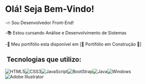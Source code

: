 # Olá! Seja Bem-Vindo!

-🔥 Sou Desenvolvedor Front-End! <br>



-📚 Estou cursando Análise e Desenvolvimento de Sistemas
  
-🔨 Meu portifólio esta disponível em [🚨 Portifólio em Construção 🚨]
  
##  &nbsp;Tecnologias que utilizo:
<img src="https://img.shields.io/badge/HTML5-E34F26?style=for-the-badge&logo=html5&logoColor=white" alt="HTML5"><img src="https://img.shields.io/badge/CSS3-1572B6?style=for-the-badge&logo=css3&logoColor=white" alt="CSS3"><img src="https://img.shields.io/badge/JavaScript-F7DF1E?style=for-the-badge&logo=javascript&logoColor=black" alt="JavaScript"><img src="https://img.shields.io/badge/Bootstrap-563D7C?style=for-the-badge&logo=bootstrap&logoColor=white" alt="BootStrap"><img src="https://img.shields.io/badge/Java-ED8B00?style=for-the-badge&logo=java&logoColor=white" alt="Java"><img src="https://img.shields.io/badge/Windows-0078D6?style=for-the-badge&logo=windows&logoColor=white" alt="Windows">
<img src="https://img.shields.io/badge/Adobe%20Illustrator-FF9A00?style=for-the-badge&logo=adobe%20illustrator&logoColor=white" alt="Adobe Illustrator">

  
  
